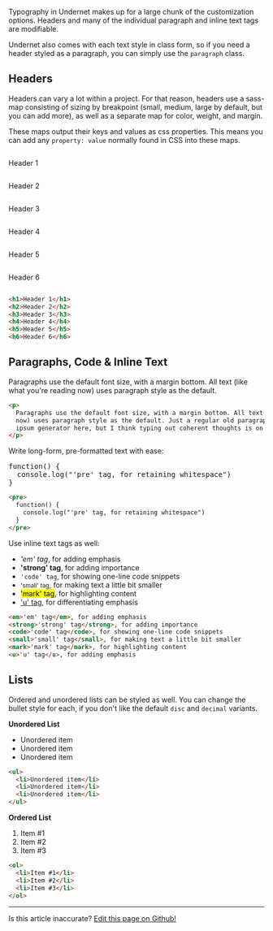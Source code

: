 Typography in Undernet makes up for a large chunk of the customization options. Headers and many of the individual paragraph and inline text tags are modifiable.

Undernet also comes with each text style in class form, so if you need a header styled as a paragraph, you can simply use the `paragraph` class.

## Headers

Headers can vary a lot within a project. For that reason, headers use a sass-map consisting of sizing by breakpoint (small, medium, large by default, but you can add more), as well as a separate map for color, weight, and margin.

These maps output their keys and values as css properties. This means you can add any `property: value` normally found in CSS into these maps.

<div class="row">
  <div class="is-xs-12 is-md-6 column has-no-p-block-end">
    <p class="h1">Header 1</p>
  </div>
  <div class="is-xs-12 is-md-6 column has-no-p-block-end">
    <p class="h2">Header 2</p>
  </div>
  <div class="is-xs-12 is-md-6 column has-no-p-block-end">
    <p class="h3">Header 3</p>
  </div>
  <div class="is-xs-12 is-md-6 column has-no-p-block-end">
    <p class="h4">Header 4</p>
  </div>
  <div class="is-xs-12 is-md-6 column has-no-p-block-end">
    <p class="h5">Header 5</p>
  </div>
  <div class="is-xs-12 is-md-6 column has-no-p-block-end">
    <p class="h6">Header 6</p>
  </div>
</div>

```html
<h1>Header 1</h1>
<h2>Header 2</h2>
<h3>Header 3</h3>
<h4>Header 4</h4>
<h5>Header 5</h5>
<h6>Header 6</h6>
```

## Paragraphs, Code & Inline Text

Paragraphs use the default font size, with a margin bottom. All text (like what you're reading now) uses paragraph style as the default.

```html
<p>
  Paragraphs use the default font size, with a margin bottom. All text (like what you're reading
  now) uses paragraph style as the default. Just a regular old paragraph. I debated using a lorem
  ipsum generator here, but I think typing out coherent thoughts is on the upswing.
</p>
```

Write long-form, pre-formatted text with ease:

<pre>
function() {
  console.log("'pre' tag, for retaining whitespace")
}
</pre>

```html
<pre>
  function() {
    console.log("'pre' tag, for retaining whitespace")
  }
</pre>
```

Use inline text tags as well:

<ul>
  <li><em>'em' tag</em>, for adding emphasis</li>
  <li><strong>'strong' tag</strong>, for adding importance</li>
  <li><code>'code' tag</code>, for showing one-line code snippets</li>
  <li><small>'small' tag</small>, for making text a little bit smaller</li>
  <li><mark>'mark' tag</mark>, for highlighting content</li>
  <li><u>'u' tag</u>, for differentiating emphasis</li>
</ul>

```html
<em>'em' tag</em>, for adding emphasis 
<strong>'strong' tag</strong>, for adding importance
<code>'code' tag</code>, for showing one-line code snippets 
<small>'small' tag</small>, for making text a little bit smaller
<mark>'mark' tag</mark>, for highlighting content 
<u>'u' tag</u>, for adding emphasis
```

## Lists

Ordered and unordered lists can be styled as well. You can change the bullet style for each, if you don't like the default `disc` and `decimal` variants.

<p><strong>Unordered List</strong></p>
<ul>
  <li>Unordered item</li>
  <li>Unordered item</li>
  <li>Unordered item</li>
</ul>

```html
<ul>
  <li>Unordered item</li>
  <li>Unordered item</li>
  <li>Unordered item</li>
</ul>
```

<p><strong>Ordered List</strong></p>
<ol>
  <li>Item #1</li>
  <li>Item #2</li>
  <li>Item #3</li>
</ol>

```html
<ol>
  <li>Item #1</li>
  <li>Item #2</li>
  <li>Item #3</li>
</ol>
```

---
<p class="has-text-end">Is this article inaccurate? <a href="https://github.com/geotrev/undernet/tree/master/app/docs/typography.md">Edit this page on Github!</a></p>
